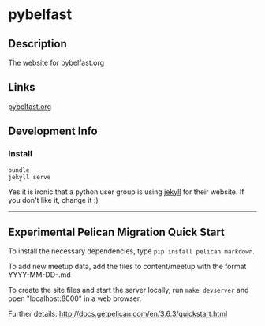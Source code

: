 # pybelfast

## Description

The website for pybelfast.org

## Links

[pybelfast.org](http://pybelfast.org)

## Development Info

### Install

```
bundle
jekyll serve
```

Yes it is ironic that a python user group is using [jekyll](http://www.jekyllrb.com) for their website. If
you don't like it, change it :)

---

## Experimental Pelican Migration Quick Start ##

To install the necessary dependencies, type `pip install pelican markdown`.

To add new meetup data, add the files to content/meetup with the format YYYY-MM-DD-<filename>.md

To create the site files and start the server locally, run `make devserver` and open "localhost:8000" in a web browser.

Further details: http://docs.getpelican.com/en/3.6.3/quickstart.html
